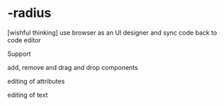 -radius
=======

[wishful thinking] use browser as an UI designer and sync code back to code editor

Support

  add, remove and drag and drop components
  
  editing of attributes
  
  editing of text
